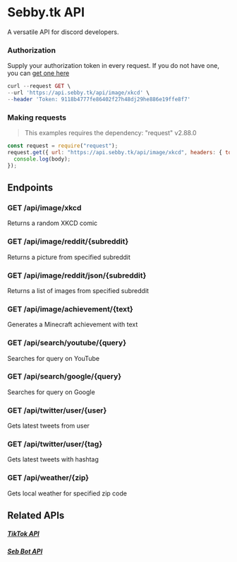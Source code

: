 # Sebby.tk API
A versatile API for discord developers.

### Authorization
Supply your authorization token in every request. If you do not have one, you can [get one here](http://apidashboard.sebby.tk/login)
```php
curl --request GET \
--url 'https://api.sebby.tk/api/image/xkcd' \
--header 'Token: 9118b4777fe86402f27h48dj29he886e19ffe8f7'
```

### Making requests
> This examples requires the dependency: "request" v2.88.0

```js
const request = require("request");
request.get({ url: "https://api.sebby.tk/api/image/xkcd", headers: { token: "9118b4777fe86402f27h48dj29he886e19ffe8f7" } }, function (err, resp, body) {
  console.log(body);
});
```

## Endpoints
### GET /api/image/xkcd
Returns a random XKCD comic
### GET /api/image/reddit/{subreddit}
Returns a picture from specified subreddit
### GET /api/image/reddit/json/{subreddit}
Returns a list of images from specified subreddit
### GET /api/image/achievement/{text}
Generates a Minecraft achievement with text
### GET /api/search/youtube/{query}
Searches for query on YouTube
### GET /api/search/google/{query}
Searches for query on Google
### GET /api/twitter/user/{user}
Gets latest tweets from user
### GET /api/twitter/user/{tag}
Gets latest tweets with hashtag
### GET /api/weather/{zip}
Gets local weather for specified zip code

## Related APIs
##### [TikTok API](http://tiktok.sebby.tk/api)
##### [Seb Bot API](http://api.sebbot.tk)
